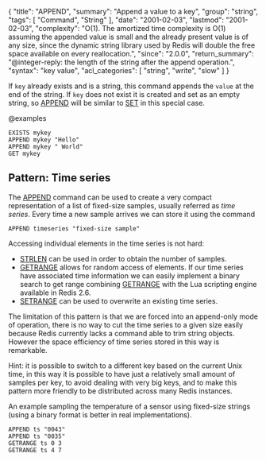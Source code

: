 {
  "title": "APPEND",
  "summary": "Append a value to a key",
  "group": "string",
  "tags": [
    "Command",
    "String"
  ],
  "date": "2001-02-03",
  "lastmod": "2001-02-03",
  "complexity": "O(1). The amortized time complexity is O(1) assuming the appended value is small and the already present value is of any size, since the dynamic string library used by Redis will double the free space available on every reallocation.",
  "since": "2.0.0",
  "return_summary": "@integer-reply: the length of the string after the append operation.",
  "syntax": "key value",
  "acl_categories": [
    "string",
    "write",
    "slow"
  ]
}

If `key` already exists and is a string, this command appends the `value` at the
end of the string.
If `key` does not exist it is created and set as an empty string, so [APPEND](/commands/append)
will be similar to [SET](/commands/set) in this special case.

@examples

```cli
EXISTS mykey
APPEND mykey "Hello"
APPEND mykey " World"
GET mykey
```

## Pattern: Time series

The [APPEND](/commands/append) command can be used to create a very compact representation of a
list of fixed-size samples, usually referred as _time series_.
Every time a new sample arrives we can store it using the command

```
APPEND timeseries "fixed-size sample"
```

Accessing individual elements in the time series is not hard:

* [STRLEN](/commands/strlen) can be used in order to obtain the number of samples.
* [GETRANGE](/commands/getrange) allows for random access of elements.
  If our time series have associated time information we can easily implement
  a binary search to get range combining [GETRANGE](/commands/getrange) with the Lua scripting
  engine available in Redis 2.6.
* [SETRANGE](/commands/setrange) can be used to overwrite an existing time series.

The limitation of this pattern is that we are forced into an append-only mode
of operation, there is no way to cut the time series to a given size easily
because Redis currently lacks a command able to trim string objects.
However the space efficiency of time series stored in this way is remarkable.

Hint: it is possible to switch to a different key based on the current Unix
time, in this way it is possible to have just a relatively small amount of
samples per key, to avoid dealing with very big keys, and to make this pattern
more friendly to be distributed across many Redis instances.

An example sampling the temperature of a sensor using fixed-size strings (using
a binary format is better in real implementations).

```cli
APPEND ts "0043"
APPEND ts "0035"
GETRANGE ts 0 3
GETRANGE ts 4 7
```

